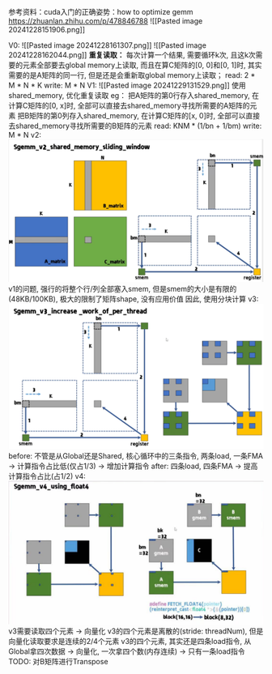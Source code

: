 参考资料：cuda入门的正确姿势：how to optimize gemm
https://zhuanlan.zhihu.com/p/478846788
![[Pasted image 20241228151906.png]]

V0:
	![[Pasted image 20241228161307.png]]
	![[Pasted image 20241228162044.png]]
	**重复读取：**
	每次计算一个结果, 需要循环k次, 且这k次需要的元素全部要去global memory上读取, 而且在算C矩阵的[0, 0]和[0, 1]时, 其实需要的是A矩阵的同一行, 但是还是会重新取global memory上读取；
	read: 2 * M * N * K
	write: M * N
V1:
![[Pasted image 20241229131529.png]]
	使用shared_memory, 优化重复读取
	eg：
		把A矩阵的第0行存入shared_memory, 在计算C矩阵的[0, x]时, 全部可以直接去shared_memory寻找所需要的A矩阵的元素
		把B矩阵的第0列存入shared_memory, 在计算C矩阵的[x, 0]时, 全部可以直接去shared_memory寻找所需要的B矩阵的元素
	read: KNM * (1/bn + 1/bm)
	write: M * N
v2:
![alt text](image.png)
	v1的问题, 强行的将整个行/列全部塞入smem, 但是smem的大小是有限的(48KB/100KB),
	极大的限制了矩阵shape, 没有应用价值
	因此, 使用分块计算
v3:
![alt text](image-1.png)
	before: 不管是从Global还是Shared, 核心循环中的三条指令,
	两条load, 一条FMA -> 计算指令占比低(仅占1/3) -> 增加计算指令
	after: 四条load, 四条FMA -> 提高计算指令占比(占1/2)
v4:
![alt text](image-2.png)
	v3需要读取四个元素 -> 向量化
	v3的四个元素是离散的(stride: threadNum), 但是向量化读取要求是连续的2/4个元素
	v3的四个元素, 其实还是四条load指令, 从Global拿四次数据 ->
	向量化, 一次拿四个数(内存连续) -> 只有一条load指令
	TODO: 对B矩阵进行Transpose